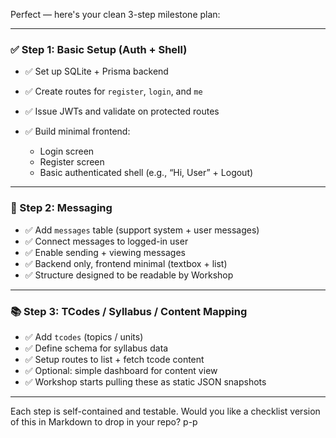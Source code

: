 Perfect — here's your clean 3-step milestone plan:

---

### ✅ Step 1: **Basic Setup (Auth + Shell)**

* ✅ Set up SQLite + Prisma backend
* ✅ Create routes for `register`, `login`, and `me`
* ✅ Issue JWTs and validate on protected routes
* ✅ Build minimal frontend:

  * Login screen
  * Register screen
  * Basic authenticated shell (e.g., “Hi, User” + Logout)

---

### 💬 Step 2: **Messaging**

* ✅ Add `messages` table (support system + user messages)
* ✅ Connect messages to logged-in user
* ✅ Enable sending + viewing messages
* ✅ Backend only, frontend minimal (textbox + list)
* ✅ Structure designed to be readable by Workshop

---

### 📚 Step 3: **TCodes / Syllabus / Content Mapping**

* ✅ Add `tcodes` (topics / units)
* ✅ Define schema for syllabus data
* ✅ Setup routes to list + fetch tcode content
* ✅ Optional: simple dashboard for content view
* ✅ Workshop starts pulling these as static JSON snapshots

---

Each step is self-contained and testable.
Would you like a checklist version of this in Markdown to drop in your repo? p-p
